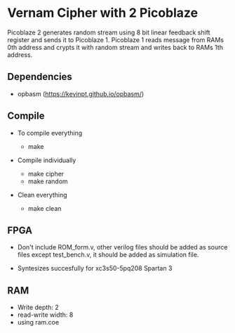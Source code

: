 # Vernam Cipher with 2 Picoblaze 

Picoblaze 2 generates random stream using 8 bit linear feedback shift register and sends it to Picoblaze 1.
Picoblaze 1 reads message from RAMs 0th address and crypts it with random stream and writes back to RAMs
1th address.

## Dependencies

* opbasm (https://kevinpt.github.io/opbasm/)

## Compile

* To compile everything 
    * make

* Compile individually
    * make cipher
    * make random

* Clean everything
    * make clean

## FPGA

* Don't include ROM\_form.v, other verilog files should be added as source files except test\_bench.v, it should be added
as simulation file.

* Syntesizes succesfully for xc3s50-5pq208 Spartan 3

## RAM

* Write depth: 2    
* read-write width: 8
* using ram.coe
